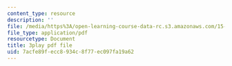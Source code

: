 ```yaml
---
content_type: resource
description: ''
file: /media/https%3A/open-learning-course-data-rc.s3.amazonaws.com/15-401-finance-theory-i-fall-2008/7acfe89fecc8934c8f77ec097fa19a62_P03PfYgNjmw.pdf
file_type: application/pdf
resourcetype: Document
title: 3play pdf file
uid: 7acfe89f-ecc8-934c-8f77-ec097fa19a62
---
```

